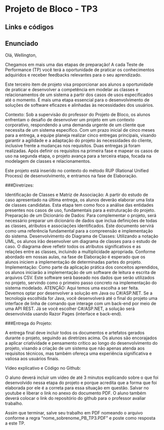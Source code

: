 # Projeto de Bloco - TP3

## Links e códigos




## Enunciado
Olá, Wellington,

Chegamos em mais uma das etapas de preparação! A cada Teste de Performance (TP) você terá a oportunidade de praticar os conhecimentos adquiridos e receber feedbacks relevantes para o seu aprendizado.

Este terceiro item de projeto visa proporcionar aos alunos a oportunidade de praticar e desenvolver a competência em modelar as classes e relacionamentos de um sistema a partir dos casos de usos especificados até o momento. É mais uma etapa essencial para o desenvolvimento de soluções de software eficazes e alinhadas às necessidades dos usuários.

Contexto: Sob a supervisão do professor do Projeto de Bloco, os alunos enfrentam o desafio de desenvolver um projeto em um contexto corporativo, respondendo a uma demanda urgente de um cliente que necessita de um sistema específico. Com um prazo inicial de cinco meses para a entrega, a equipe planeja realizar cinco entregas principais, visando garantir a agilidade e a adaptação do projeto às necessidades do cliente, inclusive frente a mudanças nos requisitos. Duas entregas já foram realizadas. Após definir os requisitos na primeira fase e mapear os casos de uso na segunda etapa, o projeto avança para a terceira etapa, focada na modelagem de classes e relacionamentos.

Este projeto está inserido no contexto do método RUP (Rational Unified Process) de desenvolvimento, e entramos na fase de Elaboração.

###Diretrizes:

Identificação de Classes e Matriz de Associação: A partir do estudo de caso apresentado na última entrega, os alunos deverão elaborar uma lista de classes candidatas. Esta etapa tem como foco a análise das entidades presentes nos casos de uso, fundamentais para a estruturação do projeto.
Preparação de um Dicionário de Dados: Para complementar o projeto, será necessário preparar um dicionário de dados que inclua definições de todas as classes, atributos e associações identificados. Este documento servirá como uma referência fundamental para a compreensão e implementação do sistema.
Desenvolvimento do Diagrama de Classes: Utilizando a notação UML, os alunos irão desenvolver um diagrama de classes para o estudo de caso. O diagrama deve refletir todos os atributos significativos e as relações entre as classes, incluindo a multiplicidade apropriada.
Conforme abordado em nossas aulas, na fase de Elaboração é esperado que os alunos iniciem a implementação de determinadas partes do projeto.
Implementação: Como parte da aplicação prática dos conceitos aprendidos, os alunos iniciarão a implementação de um software de leitura e escrita de arquivos CSV. Este software será baseado nos dados que serão utilizados no projeto, servindo como o primeiro passo concreto na implementação do sistema modelado.
ATENÇÃO: Aqui temos uma escolha a ser feita. Devemos optar por desenvolver a solução em Java ou C#/ASP.NET. Se a tecnologia escolhida for Java, você desenvolverá até o final do projeto uma interface de linha de comando que interage com um back-end por meio de uma API REST. Já se você escolher C#/ASP.NET, a solução será desenvolvida usando Razor Pages (interface e back-end).

###Entrega do Projeto:

A entrega final deve incluir todos os documentos e artefatos gerados durante o projeto, seguindo as diretrizes acima. Os alunos são encorajados a aplicar criatividade e pensamento crítico ao longo do desenvolvimento do projeto, visando a criação de um sistema que não apenas atenda aos requisitos técnicos, mas também ofereça uma experiência significativa e valiosa aos usuários finais.

Vídeo explicativo e Código no Github:

O aluno deverá incluir um vídeo de até 3 minutos explicando sobre o que foi desenvolvido nessa etapa do projeto e porque acredita que a forma que foi elaborada por ele é a correta para essa situação em questão. Salvar no youtube e liberar o link no anexo do documento PDF.
O aluno também deverá colocar o link do repositório do github para o professor avaliar  trabalho.

Assim que terminar, salve seu trabalho em PDF nomeando o arquivo conforme a regra “nome_sobrenome_PB_TP3.PDF” e poste como resposta a este TP.
